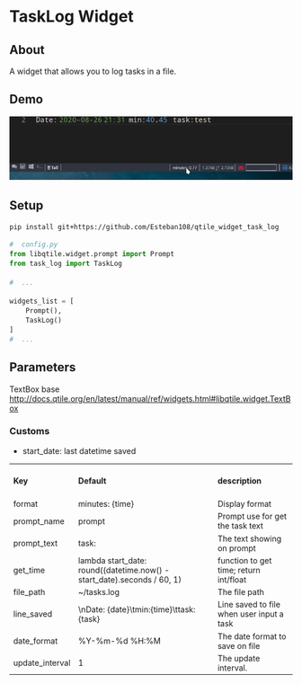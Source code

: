 # TaskLog Widget

## About
A widget that allows you to log tasks in a file.

## Demo
![Screenshot](img/gif.gif?raw=true)

## Setup
```bash
pip install git+https://github.com/Esteban108/qtile_widget_task_log
```
```python
#  config.py
from libqtile.widget.prompt import Prompt
from task_log import TaskLog

#  ...

widgets_list = [
    Prompt(),
    TaskLog()
]
#  ...
```

## Parameters
TextBox base http://docs.qtile.org/en/latest/manual/ref/widgets.html#libqtile.widget.TextBox
### Customs
* start_date: last datetime saved
<table>
        <tr>
                <td><h4>Key</h4></td>
                <td><h4>Default</h4></td>
                <td><h4>description</h4></td>
        </tr>
<tr>
    <td> format</td>
    <td>minutes: {time}</td>
    <td>Display format</td>
</tr>

<tr>
    <td> prompt_name</td>
    <td>prompt</td>
    <td>Prompt use for get the task text</td>
</tr>

<tr>
    <td> prompt_text</td>
    <td>task:</td>
    <td>The text showing on prompt</td>
</tr>

<tr>
    <td> get_time</td>
    <td>lambda start_date: round((datetime.now() - start_date).seconds / 60, 1)</td>
    <td>function to get time; return int/float</td>
</tr>

<tr>
    <td> file_path</td>
    <td>~/tasks.log</td>
    <td>The file path</td>
</tr>

<tr>
    <td> line_saved</td>
    <td>\nDate: {date}\tmin:{time}\ttask:{task}</td>
    <td>Line saved to file when user input a task</td>
</tr>

<tr>
    <td> date_format</td>
    <td>%Y-%m-%d %H:%M</td>
    <td>The date format to save on file</td>
</tr>

<tr>
    <td> update_interval</td>
    <td>1</td>
    <td>The update interval.</td>
</tr>


</table>
 
